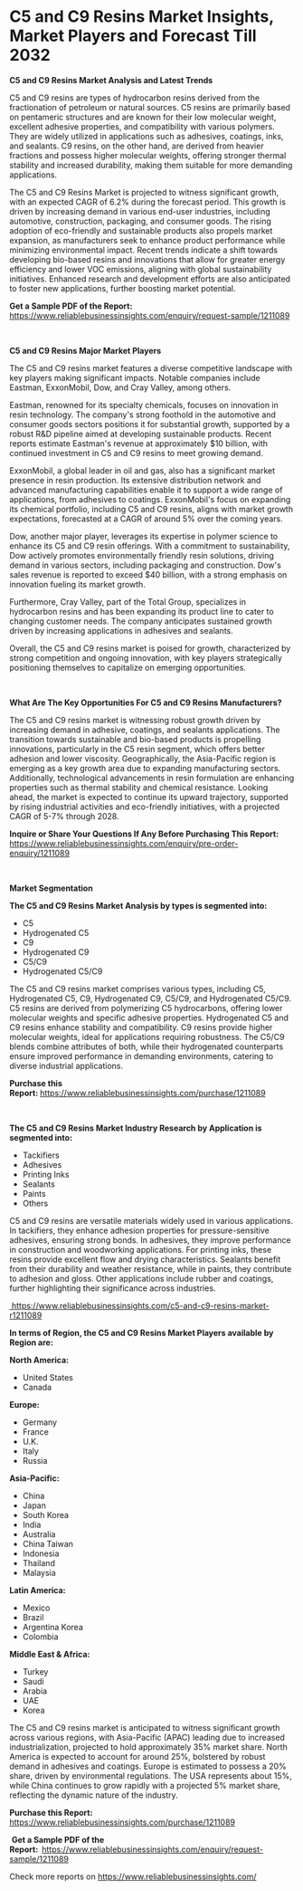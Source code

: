 <p><h1>C5 and C9 Resins Market Insights, Market Players and Forecast Till 2032</h1></p><p><strong>C5 and C9 Resins Market Analysis and Latest Trends</strong></p>
<p><p>C5 and C9 resins are types of hydrocarbon resins derived from the fractionation of petroleum or natural sources. C5 resins are primarily based on pentameric structures and are known for their low molecular weight, excellent adhesive properties, and compatibility with various polymers. They are widely utilized in applications such as adhesives, coatings, inks, and sealants. C9 resins, on the other hand, are derived from heavier fractions and possess higher molecular weights, offering stronger thermal stability and increased durability, making them suitable for more demanding applications.</p><p>The C5 and C9 Resins Market is projected to witness significant growth, with an expected CAGR of 6.2% during the forecast period. This growth is driven by increasing demand in various end-user industries, including automotive, construction, packaging, and consumer goods. The rising adoption of eco-friendly and sustainable products also propels market expansion, as manufacturers seek to enhance product performance while minimizing environmental impact. Recent trends indicate a shift towards developing bio-based resins and innovations that allow for greater energy efficiency and lower VOC emissions, aligning with global sustainability initiatives. Enhanced research and development efforts are also anticipated to foster new applications, further boosting market potential.</p></p>
<p><strong>Get a Sample PDF of the Report:&nbsp;</strong> <a href="https://www.reliablebusinessinsights.com/enquiry/request-sample/1211089?utm_campaign=3353&utm_medium=2&utm_source=Github&utm_content=ia&utm_term=24032025&utm_id=c5-and-c9-resins">https://www.reliablebusinessinsights.com/enquiry/request-sample/1211089</a></p>
<p>&nbsp;</p>
<p><strong>C5 and C9 Resins Major Market Players</strong></p>
<p><p>The C5 and C9 resins market features a diverse competitive landscape with key players making significant impacts. Notable companies include Eastman, ExxonMobil, Dow, and Cray Valley, among others.</p><p>Eastman, renowned for its specialty chemicals, focuses on innovation in resin technology. The company's strong foothold in the automotive and consumer goods sectors positions it for substantial growth, supported by a robust R&D pipeline aimed at developing sustainable products. Recent reports estimate Eastman's revenue at approximately $10 billion, with continued investment in C5 and C9 resins to meet growing demand.</p><p>ExxonMobil, a global leader in oil and gas, also has a significant market presence in resin production. Its extensive distribution network and advanced manufacturing capabilities enable it to support a wide range of applications, from adhesives to coatings. ExxonMobil's focus on expanding its chemical portfolio, including C5 and C9 resins, aligns with market growth expectations, forecasted at a CAGR of around 5% over the coming years.</p><p>Dow, another major player, leverages its expertise in polymer science to enhance its C5 and C9 resin offerings. With a commitment to sustainability, Dow actively promotes environmentally friendly resin solutions, driving demand in various sectors, including packaging and construction. Dow's sales revenue is reported to exceed $40 billion, with a strong emphasis on innovation fueling its market growth.</p><p>Furthermore, Cray Valley, part of the Total Group, specializes in hydrocarbon resins and has been expanding its product line to cater to changing customer needs. The company anticipates sustained growth driven by increasing applications in adhesives and sealants.</p><p>Overall, the C5 and C9 resins market is poised for growth, characterized by strong competition and ongoing innovation, with key players strategically positioning themselves to capitalize on emerging opportunities.</p></p>
<p>&nbsp;</p>
<p><strong>What Are The Key Opportunities For C5 and C9 Resins Manufacturers?</strong></p>
<p><p>The C5 and C9 resins market is witnessing robust growth driven by increasing demand in adhesive, coatings, and sealants applications. The transition towards sustainable and bio-based products is propelling innovations, particularly in the C5 resin segment, which offers better adhesion and lower viscosity. Geographically, the Asia-Pacific region is emerging as a key growth area due to expanding manufacturing sectors. Additionally, technological advancements in resin formulation are enhancing properties such as thermal stability and chemical resistance. Looking ahead, the market is expected to continue its upward trajectory, supported by rising industrial activities and eco-friendly initiatives, with a projected CAGR of 5-7% through 2028.</p></p>
<p><strong>Inquire or Share Your Questions If Any Before Purchasing This Report:</strong> <a href="https://www.reliablebusinessinsights.com/enquiry/pre-order-enquiry/1211089?utm_campaign=3353&utm_medium=2&utm_source=Github&utm_content=ia&utm_term=24032025&utm_id=c5-and-c9-resins">https://www.reliablebusinessinsights.com/enquiry/pre-order-enquiry/1211089</a></p>
<p>&nbsp;</p>
<p><strong>Market Segmentation</strong></p>
<p><strong>The C5 and C9 Resins Market Analysis by types is segmented into:</strong></p>
<p><ul><li>C5</li><li>Hydrogenated C5</li><li>C9</li><li>Hydrogenated C9</li><li>C5/C9</li><li>Hydrogenated C5/C9</li></ul></p>
<p><p>The C5 and C9 resins market comprises various types, including C5, Hydrogenated C5, C9, Hydrogenated C9, C5/C9, and Hydrogenated C5/C9. C5 resins are derived from polymerizing C5 hydrocarbons, offering lower molecular weights and specific adhesive properties. Hydrogenated C5 and C9 resins enhance stability and compatibility. C9 resins provide higher molecular weights, ideal for applications requiring robustness. The C5/C9 blends combine attributes of both, while their hydrogenated counterparts ensure improved performance in demanding environments, catering to diverse industrial applications.</p></p>
<p><strong>Purchase this Report:&nbsp;</strong><a href="https://www.reliablebusinessinsights.com/purchase/1211089?utm_campaign=3353&utm_medium=2&utm_source=Github&utm_content=ia&utm_term=24032025&utm_id=c5-and-c9-resins">https://www.reliablebusinessinsights.com/purchase/1211089</a></p>
<p>&nbsp;</p>
<p><strong>The C5 and C9 Resins Market Industry Research by Application is segmented into:</strong></p>
<p><ul><li>Tackifiers</li><li>Adhesives</li><li>Printing Inks</li><li>Sealants</li><li>Paints</li><li>Others</li></ul></p>
<p><p>C5 and C9 resins are versatile materials widely used in various applications. In tackifiers, they enhance adhesion properties for pressure-sensitive adhesives, ensuring strong bonds. In adhesives, they improve performance in construction and woodworking applications. For printing inks, these resins provide excellent flow and drying characteristics. Sealants benefit from their durability and weather resistance, while in paints, they contribute to adhesion and gloss. Other applications include rubber and coatings, further highlighting their significance across industries.</p></p>
<p><a href="https://www.reliablebusinessinsights.com/c5-and-c9-resins-market-r1211089?utm_campaign=3353&utm_medium=2&utm_source=Github&utm_content=ia&utm_term=24032025&utm_id=c5-and-c9-resins">&nbsp;https://www.reliablebusinessinsights.com/c5-and-c9-resins-market-r1211089</a></p>
<p><strong>In terms of Region, the C5 and C9 Resins Market Players available by Region are:</strong></p>
<p>
    <p> <strong> North America: </strong>
        <ul>
            <li>United States</li>
            <li>Canada</li>
        </ul>
        </p> 
    <p> <strong> Europe: </strong>
        <ul>
            <li>Germany</li>
            <li>France</li>
            <li>U.K.</li>
            <li>Italy</li>
            <li>Russia</li>
        </ul>
        </p> 
    <p> <strong> Asia-Pacific: </strong>
        <ul>
            <li>China</li>
            <li>Japan</li>
            <li>South Korea</li>
            <li>India</li>
            <li>Australia</li>
            <li>China Taiwan</li>
            <li>Indonesia</li>
            <li>Thailand</li>
            <li>Malaysia</li>
        </ul>
        </p> 
    <p> <strong> Latin America: </strong>
        <ul>
            <li>Mexico</li>
            <li>Brazil</li>
            <li>Argentina Korea</li>
            <li>Colombia</li>
        </ul>
        </p> 
    <p> <strong> Middle East & Africa: </strong>
        <ul>
            <li>Turkey</li>
            <li>Saudi</li>
            <li>Arabia</li>
            <li>UAE</li>
            <li>Korea</li>
        </ul>
    </p>
    </p>
<p><p>The C5 and C9 resins market is anticipated to witness significant growth across various regions, with Asia-Pacific (APAC) leading due to increased industrialization, projected to hold approximately 35% market share. North America is expected to account for around 25%, bolstered by robust demand in adhesives and coatings. Europe is estimated to possess a 20% share, driven by environmental regulations. The USA represents about 15%, while China continues to grow rapidly with a projected 5% market share, reflecting the dynamic nature of the industry.</p></p>
<p><strong>Purchase this Report: </strong><a href="https://www.reliablebusinessinsights.com/purchase/1211089?utm_campaign=3353&utm_medium=2&utm_source=Github&utm_content=ia&utm_term=24032025&utm_id=c5-and-c9-resins">https://www.reliablebusinessinsights.com/purchase/1211089</a></p>
<p>&nbsp;<strong>Get a Sample PDF of the Report:&nbsp;&nbsp;</strong><a href="https://www.reliablebusinessinsights.com/enquiry/request-sample/1211089?utm_campaign=3353&utm_medium=2&utm_source=Github&utm_content=ia&utm_term=24032025&utm_id=c5-and-c9-resins">https://www.reliablebusinessinsights.com/enquiry/request-sample/1211089</a></p>
<p><strong></strong></p>
<p>Check more reports on <a href="https://www.reliablebusinessinsights.com/?utm_campaign=3353&utm_medium=2&utm_source=Github&utm_content=ia&utm_term=24032025&utm_id=c5-and-c9-resins">https://www.reliablebusinessinsights.com/</a></p>